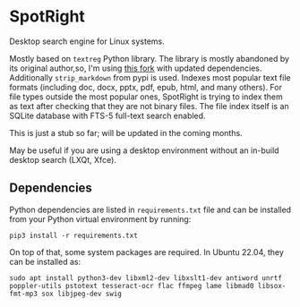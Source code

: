 # SpotRight
Desktop search engine for Linux systems. 

Mostly based on `textreg` Python library. The library is mostly abandoned by its original author,so, I'm using <a href='https://github.com/deanmalmgren/textract.git@pyup-scheduled-update-2024-03-04'> this fork</a> with updated dependencies. Additionally `strip_markdown` from pypi is  used. Indexes most popular text file formats (including doc, docx, pptx, pdf, epub, html, and many others). For file types outside the most popular ones, SpotRight is trying to index them as text after checking that they are not binary files. The file index itself is an SQLite database with FTS-5 full-text search enabled.

This is  just a stub so far; will be updated in the coming months.

May be useful  if you are using a desktop environment without an in-build desktop search (LXQt, Xfce).

## Dependencies
Python dependencies are listed in `requirements.txt` file and can be installed from your Python virtual environment by running:

`pip3 install -r requirements.txt`

On top of that, some system packages are required. In Ubuntu 22.04, they can be installed as:

`sudo apt install python3-dev libxml2-dev libxslt1-dev antiword unrtf poppler-utils pstotext tesseract-ocr flac ffmpeg lame libmad0 libsox-fmt-mp3 sox libjpeg-dev swig`
